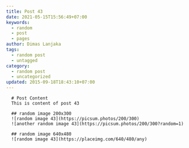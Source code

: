 ```yaml
---
title: Post 43
date: 2021-05-15T15:56:49+07:00
keywords:
  - random
  - post
  - pages
author: Dimas Lanjaka
tags:
  - random post
  - untagged
category:
  - random post
  - uncategorized
updated: 2015-09-18T18:43:10+07:00
---
```


      # Post Content
      This is content of post 43

      ## random image 200x300
      ![random image 43](https://picsum.photos/200/300)
      ![another random image 43](https://picsum.photos/200/300?random=1)

      ## random image 640x480
      ![random image 43](https://placeimg.com/640/480/any)
      